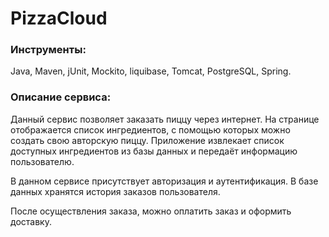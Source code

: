 # PizzaCloud

### Инструменты:
Java, Maven, jUnit, Mockito, liquibase, Tomcat, PostgreSQL, Spring.

### Описание сервиса:

Данный сервис позволяет заказать пиццу через интернет. На странице отображается список ингредиентов, с помощью которых можно
создать свою авторскую пиццу.
Приложение извлекает список доступных ингредиентов из базы данных и передаёт информацию пользователю.

В данном сервисе присутствует авторизация и аутентификация. В базе данных хранятся история заказов пользователя.

После осуществления заказа, можно оплатить заказ и оформить доставку.